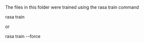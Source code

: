 The files in this folder were trained using the rasa train command

rasa train

or

rasa train --force
